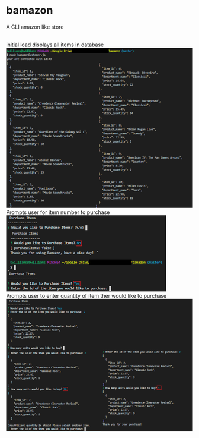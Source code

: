 # bamazon
A CLI amazon like store

<br>
initial load displays all items in database
<img src="./db_node.PNG">
<br>
Prompts user for item number to purchase
<img src="./purchasePrompt.PNG">
<br>
Prompts user to enter quantity of item ther would like to purchase
<img src="./qtyPrompt.PNG">

